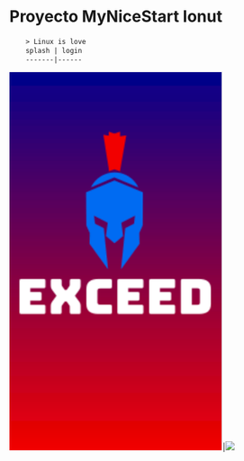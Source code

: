 # Proyecto MyNiceStart Ionut
        > Linux is love
        splash | login
        -------|------
![Ionutalin23](img/splash.png)|![](img/login.jpg)